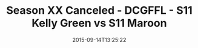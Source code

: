 ---
title: Season XX Canceled - DCGFFL - S11 Kelly Green vs S11 Maroon
teams-score:
- team: _teams/s11-kelly-green.md
  score: 21
- team: _teams/s11-maroon.md
  score: 6
mvp: Marvin Washington (Kelly), Matt Pesesky (Maroon)
game-ball: ''
season: 11
week: 1
date: '2015-09-14T13:25:22'
pageid: season-11-week-1-944-vs-936
---